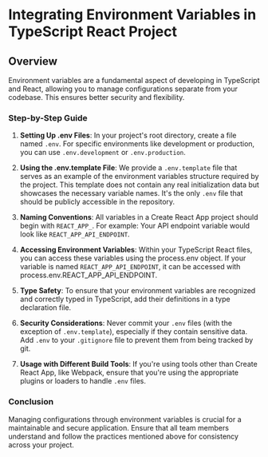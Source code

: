 # Integrating Environment Variables in TypeScript React Project

## Overview

Environment variables are a fundamental aspect of developing in TypeScript and
React, allowing you to manage configurations separate from your codebase. This
ensures better security and flexibility.

### Step-by-Step Guide

1. **Setting Up .env Files**: In your project's root directory, create a file
named `.env`. For specific environments like development or production, you
can use `.env.development` or `.env.production`.

2. **Using the .env.template File**: We provide a `.env.template` file that
serves as an example of the environment variables structure required by the
project. This template does not contain any real initialization data but
showcases the necessary variable names. It's the only `.env` file that should
be publicly accessible in the repository.

3. **Naming Conventions**: All variables in a Create React App project should
begin with `REACT_APP_`. For example: Your API endpoint variable would look
like `REACT_APP_API_ENDPOINT`.

4. **Accessing Environment Variables**: Within your TypeScript React files, you
can access these variables using the process.env object. If your variable is
named `REACT_APP_API_ENDPOINT`, it can be accessed with
process.env.REACT_APP_API_ENDPOINT.

5. **Type Safety**: To ensure that your environment variables are recognized
and correctly typed in TypeScript, add their definitions in a type declaration
file.

6. **Security Considerations**: Never commit your `.env` files (with the
exception of `.env.template`), especially if they contain sensitive data. Add
`.env` to your `.gitignore` file to prevent them from being tracked by git.

7. **Usage with Different Build Tools**: If you're using tools other than
Create React App, like Webpack, ensure that you're using the appropriate
plugins or loaders to handle `.env` files.

### Conclusion

Managing configurations through environment variables is crucial for a
maintainable and secure application. Ensure that all team members understand
and follow the practices mentioned above for consistency across your project.

